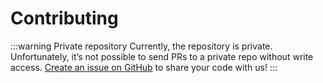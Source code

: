 # Contributing

:::warning Private repository
Currently, the repository is private. Unfortunately, it’s not possible to send PRs to a private repo without write access. [Create an issue on GitHub](https://github.com/ueberdosis/hocuspocus/issues/new/choose) to share your code with us!
:::
